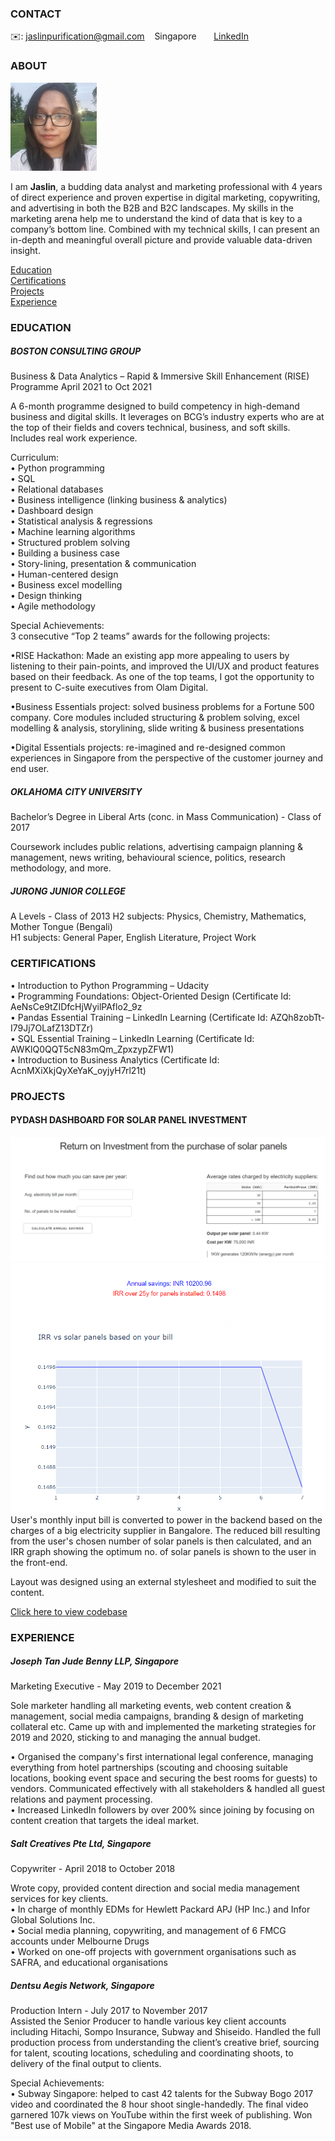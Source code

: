 <!-- CONTACT Section Starts -->
### CONTACT

<!-- Add your details -->
✉️: jaslinpurification@gmail.com 
&nbsp;&nbsp; Singapore 
&nbsp;&nbsp;&nbsp;&nbsp;&nbsp; [LinkedIn](https://www.linkedin.com/in/jaslin-purification/) 

<!-- CONTACT Section Ends -->

<!-- ABOUT Section Starts -->
### ABOUT
<!-- Add link to your picture -->

![alt text](images/rsz_1rsz_20201225_192037_1.jpg)

<!-- Add your details -->

I am __Jaslin__, a budding data analyst and marketing professional with 4 years of direct experience and proven expertise in digital marketing, copywriting, and advertising in both the B2B and B2C landscapes. My skills in the marketing arena help me to understand the kind of data that is key to a company’s bottom line. Combined with my technical skills, I can present an in-depth and meaningful overall picture and provide valuable data-driven insight.  


<!-- Add link to the sections -->
[Education](#education) <br>
[Certifications](#certifications) <br>
[Projects](#projects) <br>
[Experience](#experience) <br>

<!-- ABOUT Section Ends -->

<!-- EXPERIENCE Section Starts -->
### EDUCATION
<!-- Add your details -->
##### BOSTON CONSULTING GROUP
Business & Data Analytics – Rapid & Immersive Skill Enhancement (RISE) Programme 
April 2021 to Oct 2021

A 6-month programme designed to build competency in high-demand business and digital skills. It leverages on BCG’s industry experts who are at the top of their fields and covers technical, business, and soft skills. Includes real work experience.

Curriculum:<br>
• Python programming  <br>
• SQL<br>
• Relational databases<br>
• Business intelligence (linking business & analytics)<br>
• Dashboard design<br>
• Statistical analysis & regressions<br>
• Machine learning algorithms<br>
• Structured problem solving<br>
• Building a business case<br>
• Story-lining, presentation & communication<br>
• Human-centered design<br>
• Business excel modelling<br>
• Design thinking<br>
• Agile methodology<br>

Special Achievements:<br>
3 consecutive “Top 2 teams” awards for the following projects:

•RISE Hackathon: Made an existing app more appealing to users by listening to their pain-points, and improved the UI/UX and product features based on their feedback. As one of the top teams, I got the opportunity to present to C-suite executives from Olam Digital. 

•Business Essentials project: solved business problems for a Fortune 500 company. Core modules included structuring & problem solving, excel modelling & analysis, storylining, slide writing & business presentations

•Digital Essentials projects: re-imagined and re-designed common experiences in Singapore from the perspective of the customer journey and end user.
 	 	 	 	         
##### OKLAHOMA CITY UNIVERSITY
Bachelor’s Degree in Liberal Arts (conc. in Mass Communication) - Class of 2017

Coursework includes public relations, advertising campaign planning & management, news writing, behavioural science, politics, research methodology, and more.  

##### JURONG JUNIOR COLLEGE
A Levels - Class of 2013
H2 subjects: Physics, Chemistry, Mathematics, Mother Tongue (Bengali)  
H1 subjects: General Paper, English Literature, Project Work 

<!-- EDUCATION Section Ends -->

<!-- CERTIFICATIONS Section Starts -->
### CERTIFICATIONS
<!-- Add your details -->
•	Introduction to Python Programming – Udacity <br>
• Programming Foundations: Object-Oriented Design (Certificate Id: AeNsCe9tZIDfcHjWyilPAflo2_9z <br>
•	Pandas Essential Training – LinkedIn Learning (Certificate Id: AZQh8zobTt-I79Jj7OLafZ13DTZr) <br>
•	SQL Essential Training – LinkedIn Learning (Certificate Id: AWKlQ0QQT5cN83mQm_ZpxzypZFW1) <br>
• Introduction to Business Analytics (Certificate Id: AcnMXiXkjQyXeYaK_oyjyH7rl21t) <br>

<!-- EDUCATION Section Ends -->

<!-- PROJECTS Section Starts -->
### PROJECTS
<!-- Add your details -->

<!-- Add your details -->

#### PYDASH DASHBOARD FOR SOLAR PANEL INVESTMENT
![alt text](images/Dashboard_inputs.PNG)
![alt text](images/Dashboard_plot.PNG)
User's monthly input bill is converted to power in the backend based on the charges of a big electricity supplier in Bangalore. 
The reduced bill resulting from the user's chosen number of solar panels is then calculated, and an IRR graph showing the optimum no. of solar panels is shown to the user in the front-end. 

Layout was designed using an external stylesheet and modified to suit the content. 

[Click here to view codebase](https://github.com/krvishwesh54/DataScience_DeepLearning_MachineLearning/tree/master/Classification)


### EXPERIENCE <br>
##### Joseph Tan Jude Benny LLP, Singapore 
Marketing Executive - May 2019 to December 2021 

Sole marketer handling all marketing events, web content creation & management, social media campaigns, branding & design of marketing collateral etc. Came up with and implemented the marketing strategies for 2019 and 2020, sticking to and managing the annual budget. <br>

•	Organised the company's first international legal conference, managing everything from hotel partnerships (scouting and choosing suitable locations, booking event space and securing the best rooms for guests) to vendors. Communicated effectively with all stakeholders & handled all guest relations and payment processing. <br>
•	Increased LinkedIn followers by over 200% since joining by focusing on content creation that targets the ideal market. <br> 

##### Salt Creatives Pte Ltd, Singapore <br>
Copywriter - April 2018 to October 2018 <br> 

Wrote copy, provided content direction and social media management services for key clients. <br>
•	In charge of monthly EDMs for Hewlett Packard APJ (HP Inc.) and Infor Global Solutions Inc. <br>
•	Social media planning, copywriting, and management of 6 FMCG accounts under Melbourne Drugs <br>
•	Worked on one-off projects with government organisations such as SAFRA, and educational organisations <br> 

##### Dentsu Aegis Network, Singapore <br>
Production Intern - July 2017 to November 2017 <br>
Assisted the Senior Producer to handle various key client accounts including Hitachi, Sompo Insurance, Subway and Shiseido. Handled the full production process from understanding the client’s creative brief, sourcing for talent, scouting locations, scheduling and coordinating shoots, to delivery of the final output to clients. <br>

Special Achievements: <br>
•	Subway Singapore: helped to cast 42 talents for the Subway Bogo 2017 video and coordinated the 8 hour shoot single-handedly. The final video garnered 107k views on YouTube within the first week of publishing. Won "Best use of Mobile" at the Singapore Media Awards 2018. 
